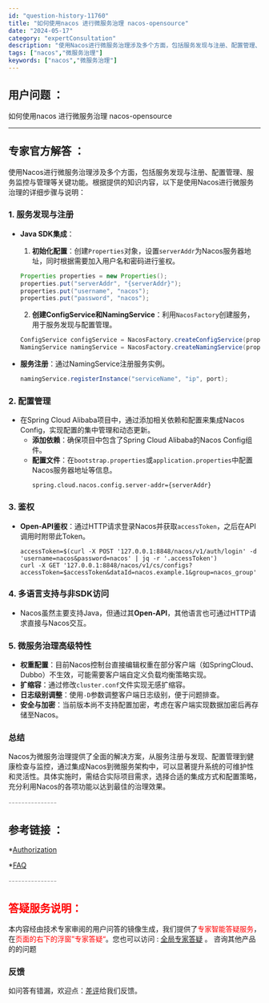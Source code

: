 ```yaml
---
id: "question-history-11760"
title: "如何使用nacos 进行微服务治理 nacos-opensource"
date: "2024-05-17"
category: "expertConsultation"
description: "使用Nacos进行微服务治理涉及多个方面，包括服务发现与注册、配置管理、服务监控与管理等关键功能。根据提供的知识内容，以下是使用Nacos进行微服务治理的详细步骤与说明：### 1. **服务发现与注册**- **Java SDK集成**：  1. **初始化配置**：创建`Properties`对"
tags: ["nacos","微服务治理"]
keywords: ["nacos","微服务治理"]
---
```


## 用户问题 ： 
 如何使用nacos 进行微服务治理 nacos-opensource 

---------------
## 专家官方解答 ：

使用Nacos进行微服务治理涉及多个方面，包括服务发现与注册、配置管理、服务监控与管理等关键功能。根据提供的知识内容，以下是使用Nacos进行微服务治理的详细步骤与说明：

### 1. **服务发现与注册**

- **Java SDK集成**：
  1. **初始化配置**：创建`Properties`对象，设置`serverAddr`为Nacos服务器地址，同时根据需要加入用户名和密码进行鉴权。
    ```java
    Properties properties = new Properties();
    properties.put("serverAddr", "{serverAddr}");
    properties.put("username", "nacos");
    properties.put("password", "nacos");
    ```
  2. **创建ConfigService和NamingService**：利用`NacosFactory`创建服务，用于服务发现与配置管理。
    ```java
    ConfigService configService = NacosFactory.createConfigService(properties);
    NamingService namingService = NacosFactory.createNamingService(properties);
    ```

- **服务注册**：通过NamingService注册服务实例。
  ```java
  namingService.registerInstance("serviceName", "ip", port);
  ```

### 2. **配置管理**

- 在Spring Cloud Alibaba项目中，通过添加相关依赖和配置来集成Nacos Config，实现配置的集中管理和动态更新。
  - **添加依赖**：确保项目中包含了Spring Cloud Alibaba的Nacos Config组件。
  - **配置文件**：在`bootstrap.properties`或`application.properties`中配置Nacos服务器地址等信息。
    ```
    spring.cloud.nacos.config.server-addr={serverAddr}
    ```

### 3. **鉴权**

- **Open-API鉴权**：通过HTTP请求登录Nacos并获取`accessToken`，之后在API调用时附带此Token。
  ```shell
  accessToken=$(curl -X POST '127.0.0.1:8848/nacos/v1/auth/login' -d 'username=nacos&password=nacos' | jq -r '.accessToken')
  curl -X GET '127.0.0.1:8848/nacos/v1/cs/configs?accessToken=$accessToken&dataId=nacos.example.1&group=nacos_group'
  ```

### 4. **多语言支持与非SDK访问**

- Nacos虽然主要支持Java，但通过其**Open-API**，其他语言也可通过HTTP请求直接与Nacos交互。

### 5. **微服务治理高级特性**

- **权重配置**：目前Nacos控制台直接编辑权重在部分客户端（如SpringCloud、Dubbo）不生效，可能需要客户端自定义负载均衡策略实现。
- **扩缩容**：通过修改`cluster.conf`文件实现无感扩缩容。
- **日志级别调整**：使用`-D`参数调整客户端日志级别，便于问题排查。
- **安全与加密**：当前版本尚不支持配置加密，考虑在客户端实现数据加密后再存储至Nacos。

### 总结

Nacos为微服务治理提供了全面的解决方案，从服务注册与发现、配置管理到健康检查与监控，通过集成Nacos到微服务架构中，可以显著提升系统的可维护性和灵活性。具体实施时，需结合实际项目需求，选择合适的集成方式和配置策略，充分利用Nacos的各项功能以达到最佳的治理效果。


<font color="#949494">---------------</font> 


## 参考链接 ：

*[Authorization](https://nacos.io/docs/latest/guide/user/auth)
 
 *[FAQ](https://nacos.io/docs/latest/guide/user/faq)


 <font color="#949494">---------------</font> 
 


## <font color="#FF0000">答疑服务说明：</font> 

本内容经由技术专家审阅的用户问答的镜像生成，我们提供了<font color="#FF0000">专家智能答疑服务</font>，在<font color="#FF0000">页面的右下的浮窗”专家答疑“</font>。您也可以访问 : [全局专家答疑](https://opensource.alibaba.com/chatBot) 。 咨询其他产品的的问题

### 反馈
如问答有错漏，欢迎点：[差评](https://ai.nacos.io/user/feedbackByEnhancerGradePOJOID?enhancerGradePOJOId=13787)给我们反馈。
